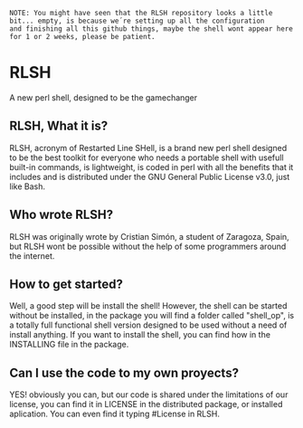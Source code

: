 ```
NOTE: You might have seen that the RLSH repository looks a little bit... empty, is because we´re setting up all the configuration
and finishing all this github things, maybe the shell wont appear here for 1 or 2 weeks, please be patient.
```
# RLSH
A new perl shell, designed to be the gamechanger
## RLSH, What it is?
RLSH, acronym of Restarted Line SHell, is a brand new perl shell designed to be the best toolkit for everyone who needs
a portable shell with usefull built-in commands, is lightweight, is coded in perl with all the benefits that it includes and is distributed under the GNU General Public License v3.0, just like Bash.
## Who wrote RLSH?
RLSH was originally wrote by Cristian Simón, a student of Zaragoza, Spain, but RLSH wont be possible without the help of some 
programmers around the internet.
## How to get started?
Well, a good step will be install the shell! However, the shell can be started without be installed, in the package you will find 
a folder called "shell_op", is a totally full functional shell version designed to be used without a need of install anything.
If you want to install the shell, you can find how in the INSTALLING file in the package.
## Can I use the code to my own proyects?
YES! obviously you can, but our code is shared under the limitations of our license, you can find it in LICENSE 
in the distributed package, or installed aplication. You can even find it typing #License in RLSH.

